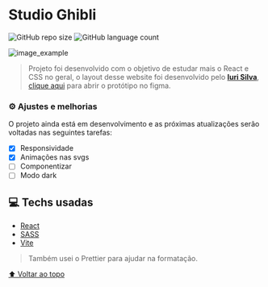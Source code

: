 # Studio Ghibli


![GitHub repo size](https://img.shields.io/github/repo-size/iuricode/README-template?style=for-the-badge)
![GitHub language count](https://img.shields.io/github/languages/count/iuricode/README-template?style=for-the-badge)

![image_example](https://user-images.githubusercontent.com/92998471/179486016-9ef7d1c7-2220-4057-9ada-b7f67a5d5ede.png)

> Projeto foi desenvolvido com o objetivo de estudar mais o React e CSS no geral, o layout desse website foi desenvolvido pelo **[Iuri Silva](https://iuricode.com/)**, [clique aqui](https://www.figma.com/file/Yb9IBH56g7T1hdIyZ3BMNO/Desafios---Codel%C3%A2ndia) para abrir o protótipo no figma.

### ⚙ Ajustes e melhorias

O projeto ainda está em desenvolvimento e as próximas atualizações serão voltadas nas seguintes tarefas:

- [x] Responsividade
- [x] Animações nas svgs
- [ ] Componentizar
- [ ] Modo dark

## 💻 Techs usadas

- [React](https://reactjs.org/)
- [SASS](https://sass-lang.com/)
- [Vite](https://vitejs.dev/)

> Também usei o Prettier para ajudar na formatação.

[⬆ Voltar ao topo](https://github.com/gustavros/studio-ghibli)<br>

